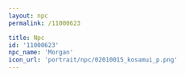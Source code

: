 ```yaml
---
layout: npc
permalink: /11000623

title: Npc
id: '11000623'
npc_name: 'Morgan'
icon_url: 'portrait/npc/02010015_kosamui_p.png'
---
```

